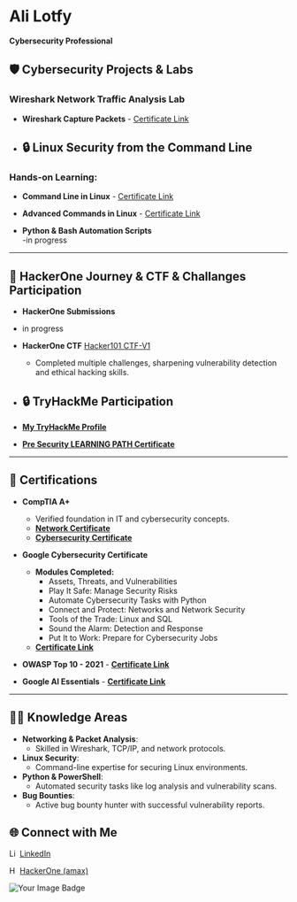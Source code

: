 # Ali Lotfy
**Cybersecurity Professional**

## :shield: Cybersecurity Projects & Labs

### Wireshark Network Traffic Analysis Lab
- **Wireshark Capture Packets**  - [Certificate Link](https://www.coursera.org/account/accomplishments/certificate/8VOINNJICGEG)
  
- ## 🔒 **Linux Security from the Command Line**

### Hands-on Learning:

- **Command Line in Linux**  - [Certificate Link](https://coursera.org/verify/B9LBGJA1LJJ7)

- **Advanced Commands in Linux** - [Certificate Link](https://coursera.org/verify/0J6H7CI9QR4S)

  
- **Python & Bash Automation Scripts**  
  -in progress

---

## 🔐 **HackerOne Journey & CTF & Challanges Participation**

- **HackerOne Submissions**
- in progress
  
- **HackerOne CTF** [Hacker101 CTF-V1](https://github.com/Ali-lotfy/Hacker101-Micro-v1/tree/main)
  - Completed multiple challenges, sharpening vulnerability detection and ethical hacking skills.

- ## 🔒 **TryHackMe Participation**

- **[My TryHackMe Profile](https://tryhackme.com/r/p/alilotfyalirakha)**  
- **[Pre Security LEARNING PATH Certificate](https://tryhackme-certificates.s3-eu-west-1.amazonaws.com/THM-VSMIRUQNTT.png)**  
---

## 📜 **Certifications**

- **CompTIA A+**  
  - Verified foundation in IT and cybersecurity concepts.  
  - **[Network Certificate](https://coursera.org/verify/LLONVE5E9QCP)**  
  - **[Cybersecurity Certificate](https://coursera.org/verify/B4X8GEYIHTGC)**  

- **Google Cybersecurity Certificate**  
  - **Modules Completed:**
    - Assets, Threats, and Vulnerabilities
    - Play It Safe: Manage Security Risks
    - Automate Cybersecurity Tasks with Python
    - Connect and Protect: Networks and Network Security
    - Tools of the Trade: Linux and SQL
    - Sound the Alarm: Detection and Response
    - Put It to Work: Prepare for Cybersecurity Jobs  
  - **[Certificate Link](https://coursera.org/verify/professional-cert/IGITYBLJUSJJ)**

- **OWASP Top 10 - 2021** - **[Certificate Link](https://coursera.org/verify/specialization/AP4G9K1IH2XB)**
- **Google AI Essentials** - **[Certificate Link](https://coursera.org/verify/ZHPJZUVTODQ0)**
    
---

## 👨‍💻 **Knowledge Areas**

- **Networking & Packet Analysis**:  
  - Skilled in Wireshark, TCP/IP, and network protocols.  
- **Linux Security**:  
  - Command-line expertise for securing Linux environments.  
- **Python & PowerShell**:  
  - Automated security tasks like log analysis and vulnerability scans.  
- **Bug Bounties**:  
  - Active bug bounty hunter with successful vulnerability reports.

## 🌐 **Connect with Me**


[<img align="left" alt="LinkedIn" width="16px" src="https://cdn.jsdelivr.net/npm/simple-icons@v3/icons/linkedin.svg" /> LinkedIn](https://www.linkedin.com/in/ali-lotfy94)

[<img align="left" alt="HackerOne" width="16px" src="https://cdn.jsdelivr.net/npm/simple-icons@v3/icons/hackerone.svg" /> HackerOne (amax)](https://hackerone.com/amax)

<img src="https://tryhackme-badges.s3.amazonaws.com/alilotfyalirakha.png" alt="Your Image Badge" />






